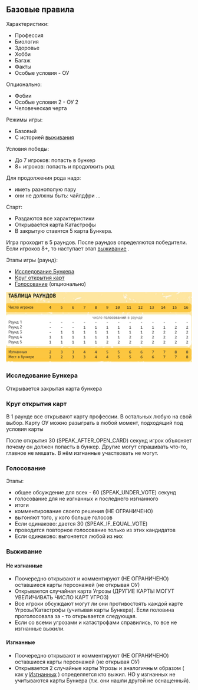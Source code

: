 ## Базовые правила

Характеристики:
- Профессия
- Биология
- Здоровье
- Хобби
- Багаж
- Факты
- Особые условия - ОУ

Опционально:
- Фобии
- Особые условия 2 - ОУ 2
- Человеческая черта

Режимы игры:
- Базовый
- С историей [выживания](#Выживание)

Условия победы:
- До 7 игроков: попасть в бункер
- 8+ игроков: попасть и продолжить род

Для продолжения рода надо:
- иметь разнополую пару
- они не должны быть: чайлдфри …

Старт:
- Раздаются все характеристики
- Открывается карта Катастрофы
- В закрытую ставятся 5 карта Бункера.

Игра проходит в 5 раундов. После раундов определяются победители.
Если игроков 8+, то наступает этап [выживание](#Выживание) .

Этапы игры (раунд):
- [Исследование Бункера](#Исследование%20Бункера)
- [Круг открытия карт](#Круг%20открытия%20карт)
- [Голосование](#Голосование) (опционально)

![rounds_table](rounds_table.png)

### Исследование Бункера
Открывается закрытая карта бункера

### Круг открытия карт
В 1 раунде все открывают карту профессии.
В остальных любую на свой выбор.
Карту ОУ можно разыграть в любой момент, подходящий под условия карты

После открытия 30 (SPEAK_AFTER_OPEN_CARD) секунд игрок объясняет почему он должен попасть в бункер. Другие могут спрашивать что-то, главное не мешать.
В нём изгнанные участвовать не могут.

### Голосование
Этапы:
- общее обсуждение для всех - 60 (SPEAK_UNDER_VOTE) секунд
- голосование для не изгнанных и последнего изгнанного
- итоги
- комментирование своего решения (НЕ ОГРАНИЧЕНО)
- выгоняют того, у кого больше голосов
- Если одинаково: дается 30 (SPEAK_IF_EQUAL_VOTE)
- проводится повторное голосование только из этих кандидатов
- Если одинаково: выгоняется любой из них

### Выживание
#### Не изгнанные
- Поочередно открывают и комментируют (НЕ ОГРАНИЧЕНО) оставшиеся карты персонажей (не открывая ОУ)
- Открывается случайная карта Угрозы (ДРУГИЕ КАРТЫ МОГУТ УВЕЛИЧИВАТЬ ЧИСЛО КАРТ УГРОЗ)
- Все игроки обсуждают могут ли они противостоять каждой карте Угрозы/Катастрофы (учитывая карты Бункера). Если половина проголосовала за - то открывается следующая.
- Если со всеми угрозами и катастрофами справились, то все не изгнанные выжили.
#### Изгнанные
- Поочередно открывают и комментируют (НЕ ОГРАНИЧЕНО) оставшиеся карты персонажей (не открывая ОУ)
- Открывается 2 случайные карты Угрозы и аналогичным образом ( как у [Изгнанных](#Изгнанные) ) определяется кто выжил. НО у изгнанных не учитываются карты Бункера (т.к. они нашли другой не оснащенный). 
